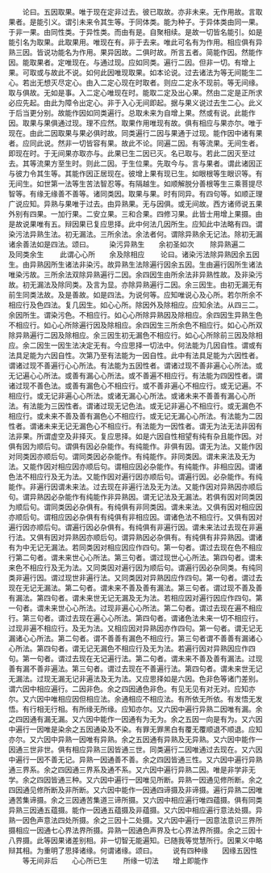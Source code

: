 <!-- { "loadSidebar": true } -->
　　论曰。五因取果。唯于现在定非过去。彼已取故。亦非未来。无作用故。言取果者。是能引义。谓引未来令其生等。于同体类。能为种子。于异体类由同一果。于非一果。由同性类。于异性类。而由有是。自聚相续。是故一切皆名能引。如是能引名为取果。此取果用。唯现在有。非于去来。唯此可名有为作用。相应俱有异熟三因。皆说功能名为作用。果异因故。二俱时故。所言五者。简能作因。然能作因。能取果者。定唯现在。与通过现。应如同类。遍行二因。但非一切。有增上果。可取或与故此不说。如何此因唯现取果。如本论说。过去诸法为等无间能生二心。若出无想灭尽定心。由入二定心现在时取者。则应二定永不现前。等无间缘。取与俱故。无如是事。入二定心唯现在时。能取二定及出心果。然由二定是正所求必应先起。由此为障令出定心。非于入心无间即起。据与果义说过去生二心。此义于后当更分别。故能作因如同类遍行。总取未来为自增上果。然或有说。此能作因。取果与果俱通过现。理不应然。取果作用唯现有故。俱有相应与果亦尔。唯于现在。由此二因取果与果必俱时故。同类遍行二因与果通于过现。能作因中诸有果者。应同此说。然非一切皆容有果。故此不论。同遍二因。有等流果。无间生者。即现在时。于无间果亦取亦与。此果已生二因已灭。名已取与。若此二因灭至过去。其等流果方至生时。则此二因。于生位果。先取今与。言与果者。谓此诸因正与彼力令其生等。其能作因正居现在。彼增上果有现已生。如眼根等生眼识等。有无间生。如世第一法等生苦法智忍等。有隔越生。如顺解脱分善根等生三乘菩提尽智等。有缘无缘善不善等。诸同类因。取果与果。时有同异。有四句等。如顺正理广说应知。异熟与果唯于过去。由异熟果。无与因俱。或无间故。西方诸师说五果外别有四果。一加行果。二安立果。三和合果。四修习果。此皆士用增上果摄。由是故说果唯有五。辩因果已复应思择。此中何法几因所生。应知此中法略有四。谓染污法异熟生法。初无漏法。三所余法。余法者何。谓除异熟余无记法。除初无漏诸余善法如是四法。颂曰。
　　染污异熟生　　余初圣如次
　　除异熟遍二　　及同类余生
　　此谓心心所　　余及除相应
　　论曰。诸染污法除异熟因余五因生。由异熟因所生诸法非染污。故异熟生法除遍行因余五因。生由遍行因所生诸法唯染污故。三所余法双除异熟遍行二因。余四因生由所余法非异熟性故。及非染污故。初无漏法及除同类。及言为显。亦除异熟遍行二因。余三因生。由初无漏无有前生同类法故。及是善故。如是四法。为说何等。应知唯说心及心所。若尔所余不相应行及色四法。复几因生。如心心所。除因外及除相应。应知余法。从四三二。余因所生。谓染污色。不相应行。如心心所除异熟因及除相应。余四因生异熟生色不相应行。如心心所除遍行因及除相应。余四因生三所余色不相应行。如心心所双除异熟遍行二因及除相应。余三因生初无漏色不相应行。如心心所除前三因及除相应。余二因生一因生法决定无有。今应思择一切法中。何法能为几因自性。谓或有法具足能为六因自性。次第乃至有法能为一因自性。此中有法具足能为六因性者。谓诸过现不善遍行心心所法。有法能为五因性者。谓诸过现不善非遍心心所法。或无记遍心心所法。或善有漏心心所法。或不善遍不相应行。有法能为四因性者。谓诸过现不善色法。或善有漏色心不相应行。或不善非遍心不相应行。或无记遍。不相应行。或无记非遍心心所法。或诸无漏心心所法。或诸未来不善善有漏心心所法。有法能为三因性者。谓诸过现无记色法。或无记非遍心不相应行。或无漏色不相应行。或未来不善及善有漏色心不相应行。或无记无漏心心所法。有法能为二因性者。谓诸未来无记无漏色心不相应行。有法能为一因性者。谓无为法无法非因有法非果。所谓虚空及非择灭。复应思择。如是六因自性相望有纯有杂且能作因。对俱有因为顺后句。谓俱有因必杂能作。有纯能作。非俱有因。谓无为法。又能作因对同类因亦顺后句。谓同类因必杂能作。有纯能作。非同类因。谓未来法及无为法。又能作因对相应因亦顺后句。谓相应因必杂能作。有纯能作。非相应因。谓诸色法不相应行及无为法。又能作因对遍行因亦顺后句。谓遍行因。必杂能作。有纯能作。非遍行因谓未来法。过去现在非遍行法及无为法。又能作因对异熟因亦顺后句。谓异熟因必杂能作有纯能作非异熟因。谓无记法及无漏法。若俱有因对同类因为顺后句。谓同类因必杂俱有。有纯俱有非同类因。谓未来法。又俱有因对相应因亦顺后句。谓相应因必杂俱有有纯俱有非相应因。谓诸色法不相应行。又俱有因对遍行因亦顺后句。谓遍行因必杂俱有。有纯俱有非遍行因。谓未来法过去现在非遍行法。又俱有因对异熟因亦顺后句。谓异熟因必杂俱有。有纯俱有非异熟因。谓诸有为中无记无漏法。若同类因对相应因应作四句。第一句者。谓过去现在色不相应行第二句者。谓未来世心心所法。第三句者。谓过现世心心所法。第四句者。谓未来色不相应行及无为法。又同类因对遍行因为顺后句。谓遍行因必杂同类。有纯同类非遍行因。谓过现世非遍行法。又同类因对异熟因应作四句。第一句者。谓过去现在无记无漏法。第二句者。谓未来不善及善有漏法。第三句者。谓过现不善及善有漏法。第四句者。谓未来世无记无漏及无为法。若相应因对遍行因应作四句。第一句者。谓未来世心心所法。过现非遍心心所法。第二句者。谓过去现在遍不相应行。第三句者。谓过去现在遍心心所法。第四句者。谓诸色法未来一切不相应行。过现非遍不相应行。及无为法。又相应因对异熟因亦作四句。第一句者。谓无记无漏诸心心所法。第二句者。谓不善善有漏色不相应行。第三句者谓不善善有漏诸心心所法。第四句者。谓无记无漏色不相应行及无为法。若遍行因对异熟因应作四句。第一句者。谓过去现在无记遍行法。第二句者。谓未来不善及善有漏法。过现善有漏不善非遍法。第三句者。谓过去现在不善遍行法。第四句者。谓未来世无记无漏法。过现无漏无记非遍法及无为法。又应思择如是六因。色非色等诸门差别。谓六因中相应遍行。二因非色。余之四因通色非色。有见无见有对无对。应知亦尔。又六因中唯相应因但相应法。余通相应不相应法。有所依无所依。有发悟无发悟。有行相无行相。有所缘无所缘。应知亦尔。又六因中遍行异熟二因唯有漏。余之四因通有漏无漏。又六因中能作一因通有为无为。余之五因一向是有为。又六因中遍行一因唯是染余之五因通染及不染。有罪无罪黑白有覆无覆顺退不顺退。应知亦尔。又六因中异熟一因唯有异熟。余之五因通有异熟及无异熟。又六因中能作一因通三世非世。俱有相应异熟三因皆通三世。同类遍行二因唯通过去现在。又六因中遍行一因不善无记。异熟一因通善不善。余之四因皆通三性。又六因中遍行异熟通三界系。余之四因通三界系及通不系。又六因中遍行异熟二因。唯是非学非无学。余之四因皆通三种。又六因中遍行一因唯见所断。异熟一因通见修所断。余之四因通见修所断及非所断。又六因中能作一因通四谛摄及非谛摄。遍行异熟二因唯通苦集谛摄。余之三因通苦集道三谛所摄。又六因中相应遍行唯四蕴摄。俱有同类异熟三因通五蕴摄。能作一因通五蕴摄及非蕴摄。又六因中相应遍行意法处摄。异熟一因色声意法四处所摄。余之三因十二处摄。又六因中遍行一因意法意识三界所摄相应一因通七心界法界所摄。异熟一因通色声界及七心界法界所摄。余之三因十八界摄。此等因果诸差别相。非一切智无能遍知。已随我等觉慧所行。因果义中略辩其相。为重明了思择诸缘。何谓诸缘。颂曰。
　　说有四种缘　　因缘五因性
　　等无间非后　　心心所已生
　　所缘一切法　　增上即能作
